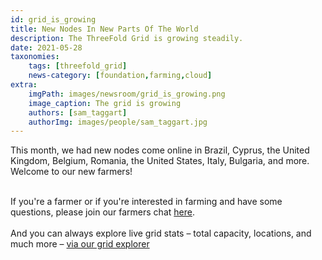 ```yaml
---
id: grid_is_growing
title: New Nodes In New Parts Of The World
description: The ThreeFold Grid is growing steadily.
date: 2021-05-28
taxonomies:
    tags: [threefold_grid]
    news-category: [foundation,farming,cloud]
extra:
    imgPath: images/newsroom/grid_is_growing.png
    image_caption: The grid is growing
    authors: [sam_taggart]
    authorImg: images/people/sam_taggart.jpg
---
```


This month, we had new nodes come online in Brazil, Cyprus, the United Kingdom, Belgium, Romania, the United States, Italy, Bulgaria, and more. Welcome to our new farmers!
<br/>
<br/>

If you're a farmer or if you're interested in farming and have some questions, please join our farmers chat [here](https://t.me/threefoldfarmers).
<br/>
<br/>
And you can always explore live grid stats – total capacity, locations, and much more – [via our grid explorer](https://explorer.threefold.io/)
